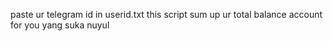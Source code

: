 paste ur telegram id in userid.txt
this script sum up ur total balance account for you yang suka nuyul
